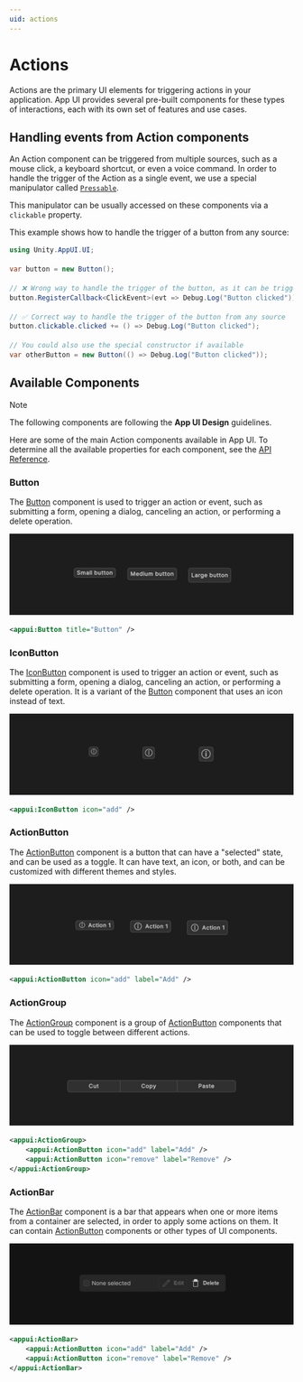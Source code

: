 ```yaml
---
uid: actions
---
```


# Actions

Actions are the primary UI elements for triggering actions in your application.
App UI provides several pre-built components for these types of interactions, each with its own set of features and use cases.

## Handling events from Action components

An Action component can be triggered from multiple sources, such as a mouse click, a keyboard shortcut, or even a voice command.
In order to handle the trigger of the Action as a single event, we use a special manipulator called [`Pressable`](xref:Unity.AppUI.UI.Pressable).

This manipulator can be usually accessed on these components via a `clickable` property.

This example shows how to handle the trigger of a button from any source:

```csharp
using Unity.AppUI.UI;

var button = new Button();

// ❌ Wrong way to handle the trigger of the button, as it can be triggered from multiple sources
button.RegisterCallback<ClickEvent>(evt => Debug.Log("Button clicked"));

// ✅ Correct way to handle the trigger of the button from any source
button.clickable.clicked += () => Debug.Log("Button clicked");

// You could also use the special constructor if available
var otherButton = new Button(() => Debug.Log("Button clicked"));
```

## Available Components

> [!NOTE]
> The following components are following the **App UI Design** guidelines.

Here are some of the main Action components available in App UI.
To determine all the available properties for each component, see the [API Reference](xref:Unity.AppUI.UI).

### Button

The [Button](xref:Unity.AppUI.UI.Button) component is used to trigger an action or event, such as submitting a form,
opening a dialog, canceling an action, or performing a delete operation.

<p align="center">
  <img src="images/button.png" alt="Button">
</p>

```xml
<appui:Button title="Button" />
```

### IconButton

The [IconButton](xref:Unity.AppUI.UI.IconButton) component is used to trigger an action or event, such as submitting a form,
opening a dialog, canceling an action, or performing a delete operation. It is a variant of the [Button](#button) component that uses an icon instead of text.

<p align="center">
  <img src="images/iconbutton.png" alt="IconButton">
</p>

```xml
<appui:IconButton icon="add" />
```

### ActionButton

The [ActionButton](xref:Unity.AppUI.UI.ActionButton) component is a button that can have a "selected" state, and can be used as a toggle.
It can have text, an icon, or both, and can be customized with different themes and styles.

<p align="center">
  <img src="images/actionbutton.png" alt="ActionButton">
</p>

```xml
<appui:ActionButton icon="add" label="Add" />
```

### ActionGroup

The [ActionGroup](xref:Unity.AppUI.UI.ActionGroup) component is a group of
[ActionButton](#actionbutton) components that can be used to toggle between different actions.

<p align="center">
  <img src="images/actiongroup.png" alt="ActionGroup">
</p>

```xml
<appui:ActionGroup>
    <appui:ActionButton icon="add" label="Add" />
    <appui:ActionButton icon="remove" label="Remove" />
</appui:ActionGroup>
```

### ActionBar

The [ActionBar](xref:Unity.AppUI.UI.ActionBar) component is a bar that appears when one or more items from a container are selected,
in order to apply some actions on them. It can contain [ActionButton](#actionbutton) components or other types of UI components.

<p align="center">
  <img src="images/actionbar.png" alt="ActionBar">
</p>

```xml
<appui:ActionBar>
    <appui:ActionButton icon="add" label="Add" />
    <appui:ActionButton icon="remove" label="Remove" />
</appui:ActionBar>
```
